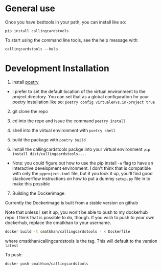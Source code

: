 # General use

Once you have bedtools in your path, you can install like so:

```
pip install callingcardstools
```

To start using the command line tools, see the help message with:

```
callingcardstools --help
```

# Development Installation

1. install [poetry](https://python-poetry.org/)
  - I prefer to set the default location of the virtual environment to the 
  project directory. You can set that as a global configuration for your 
  poetry installation like so: `poetry config virtualenvs.in-project true`

2. git clone the repo

3. cd into the repo and issue the command `poetry install`

4. shell into the virtual environment with `poetry shell`

5. build the package with `poetry build`

6. install the callingcardstools packge into your virtual environment 
  `pip install dist/callingcardstools-...`
  - Note: you could figure out how to use the pip install `-e` flag to 
  have an interactive development environment. I don't think that is compatible 
  with only the `pyproject.toml` file, but if you look it up, you'll find good 
  stackoverflow instructions on how to put a dummy `setup.py` file in to make 
  this possible

7. Building the Dockerimage:

Currently the Dockerimage is built from a stable version on github

Note that unless I set it up, you won't be able to push to my dockerhub repo. 
I think that is possible to do, though. If you wish to push to your own dockerhub, 
replace the cmatkhan to your username.

```bash
docker build -t cmatkhan/callingcardstools - < Dockerfile
```

where cmatkhan/callingcardstools is the tag. This will default to the version 
`latest`

To push:

```bash
docker push cmatkhan/callingcardstools
```